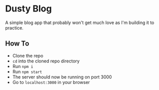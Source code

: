 # Dusty Blog
A simple blog app that probably won't get much love as I'm building it to practice.

## How To

- Clone the repo
- `cd` into the cloned repo directory
- Run `npm i`
- Run `npm start`
- The server should now be running on port 3000
- Go to `localhost:3000` in your browser
